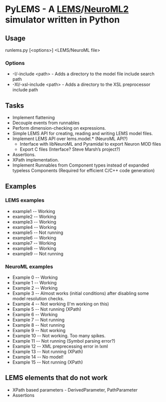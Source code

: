 # PyLEMS - A [LEMS](http://neuroml.org/lems/)/[NeuroML2](http://neuroml.org/neuroml2.php) simulator written in Python

## Usage
runlems.py [\<options\>] \<LEMS/NeuroML file\>

### Options
- -I/-include \<path\> - Adds a directory to the model file include search path
- -XI/-xsl-include \<path\> - Adds a directory to the XSL preprocessor include path

## Tasks
- Implement flattening
- Decouple events from runnables
- Perform dimension-checking on expressions.
- Simple LEMS API for creating, reading and writing LEMS model files.
- Implement LEMS API over lems.model.* (NeuroML API?)
  - Interface with libNeuroML and Pyramidal to export Neuron MOD files
  - Export C files (Interface? Steve Marsh’s project?)
- Assertions.
- XPath implementation.
- Implement Runnables from Component types instead of expanded typeless Components (Required for efficient C/C++ code generation)



## Examples
### LEMS examples
- example1 -- Working
- example2 -- Working
- example3 -- Working
- example4 -- Working
- example5 -- Not running
- example6 -- Working
- example7 -- Working
- example8 -- Working
- example9 -- Not running

### NeuroML examples
- Example 0 -- Working
- Example 1 -- Working
- Example 2 -- Working
- Example 3 -- Almost works (initial conditions) after disabling some model resolution checks.
- Example 4 -- Not working (I'm working on this)
- Example 5 -- Not running (XPath)
- Example 6 -- Working
- Example 7 -- Not running
- Example 8 -- Not running
- Example 9 -- Not working
- Example 10 -- Not working. Too many spikes.
- Example 11 -- Not running (Symbol parsing error?)
- Example 12 -- XML preprecessing error in lxml
- Example 13 -- Not running (XPath)
- Example 14 -- No model!
- Example 15 -- Not running (XPath)
      
## LEMS elements that do not work
- XPath based parameters - DerivedParameter, PathParameter
- Assertions
